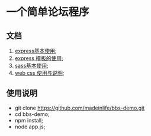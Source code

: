 # 一个简单论坛程序

## 文档
1. [express基本使用](./docs/01-express.md);
2. [express 模板的使用](./docs/02-express-template.md);
3. [sass基本使用](./docs/03-sass.md);
4. [web css 使用与说明](./docs/04-css.md);

## 使用说明
- git clone https://github.com/madeinlife/bbs-demo.git
- cd bbs-demo;
- npm install;
- node app.js;
